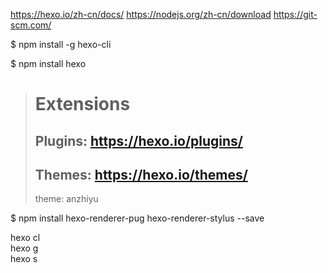 https://hexo.io/zh-cn/docs/
https://nodejs.org/zh-cn/download
https://git-scm.com/

$ npm install -g hexo-cli

$ npm install hexo

<!-- git clone -b main https://github.com/anzhiyu-c/hexo-theme-anzhiyu.git themes/anzhiyu -->
<!-- https://github.com/anzhiyu-c/hexo-theme-anzhiyu/releases -->
<!-- npm i hexo-theme-anzhiy -->

> # Extensions  
> ## Plugins: https://hexo.io/plugins/  
> ## Themes: https://hexo.io/themes/  
> theme: anzhiyu  

$ npm install hexo-renderer-pug hexo-renderer-stylus --save

hexo cl  
hexo g  
hexo s
